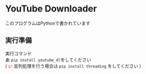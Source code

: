 # YouTube Downloader
このプログラムはPythonで書かれています
## 実行準備
実行コマンド  
<font color="#000000">あ</font> ```pip install youtube_dl```をしてください  
( <font color="#FF0000">い</font> 並列処理を行う場合は ```pip install threading``` をしてください )
